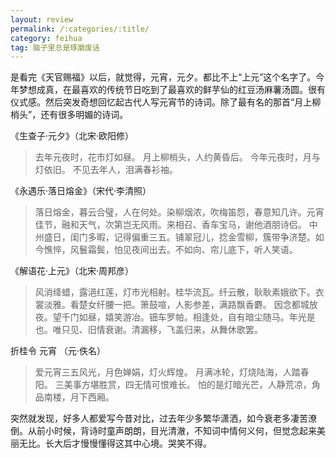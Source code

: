 ```yaml
---
layout: review
permalink: /:categories/:title/
category: feihua
tag: 脑子里总是琢磨废话
---
```


是看完《天官赐福》以后，就觉得，元宵，元夕。都比不上“上元”这个名字了。今年梦想成真，在最喜欢的传统节日吃到了最喜欢的鲜芋仙的红豆汤麻薯汤圆。很有仪式感。然后突发奇想回忆起古代人写元宵节的诗词。除了最有名的那首“月上柳梢头”，还有很多明媚的诗词。

《生查子·元夕》（北宋·欧阳修）

> 去年元夜时，花市灯如昼。
> 月上柳梢头，人约黄昏后。
> 今年元夜时，月与灯依旧。
> 不见去年人，泪满春衫袖。

《永遇乐·落日熔金》（宋代·李清照）

> 落日熔金，暮云合璧，人在何处。染柳烟浓，吹梅笛怨，春意知几许。元宵佳节，融和天气，次第岂无风雨。来相召、香车宝马，谢他酒朋诗侣。
> 中州盛日，闺门多暇，记得偏重三五。铺翠冠儿，捻金雪柳，簇带争济楚。如今憔悴，风鬟霜鬓，怕见夜间出去。不如向、帘儿底下，听人笑语。

《解语花·上元》（北宋·周邦彦）

 >风消绛蜡，露浥红莲，灯市光相射。桂华流瓦。纤云散，耿耿素娥欲下。衣裳淡雅。看楚女纤腰一把。箫鼓喧，人影参差，满路飘香麝。
 >因念都城放夜。望千门如昼，嬉笑游冶。钿车罗帕。相逢处，自有暗尘随马。年光是也。唯只见、旧情衰谢。清漏移，飞盖归来，从舞休歌罢。

折桂令 元宵 （元·佚名）

> 爱元宵三五风光，月色婵娟，灯火辉煌。
> 月满冰轮，灯烧陆海，人踏春阳。
> 三美事方堪胜赏，四无情可恨难长。
> 怕的是灯暗光芒，人静荒凉，角品南楼，月下西厢。

突然就发现，好多人都爱写今昔对比，过去年少多繁华潇洒，如今衰老多凄苦潦倒。从前小时候，背诗时童声朗朗，目光清澈，不知词中情何义何，但觉念起来美丽无比。长大后才慢慢懂得这其中心境。哭笑不得。

